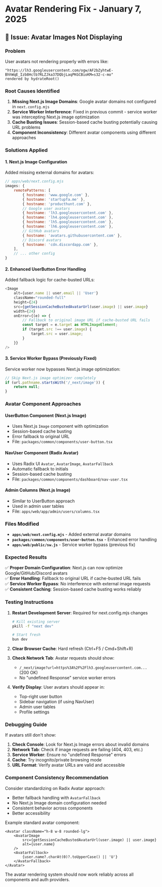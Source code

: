 # Avatar Rendering Fix - January 7, 2025

## 🐛 **Issue: Avatar Images Not Displaying**

### **Problem**
User avatars not rendering properly with errors like:
```
"https://lh3.googleusercontent.com/ogw/AF2bZyhtwE-BhhWqE_Izb8Hctb7RLZJka37DQbjLaqPKGCBioKM=s32-c-mo"
rendered by hydrateRoot()
```

### **Root Causes Identified**

1. **Missing Next.js Image Domains**: Google avatar domains not configured in `next.config.mjs`
2. **Service Worker Interference**: Fixed in previous commit - service worker was intercepting Next.js image optimization
3. **Cache Busting Issues**: Session-based cache busting potentially causing URL problems
4. **Component Inconsistency**: Different avatar components using different approaches

### **Solutions Applied**

#### 1. **Next.js Image Configuration**
Added missing external domains for avatars:
```javascript
// apps/web/next.config.mjs
images: {
    remotePatterns: [
        { hostname: 'www.google.com' },
        { hostname: 'startupfa.me' },
        { hostname: 'producthunt.com' },
        // Google user avatars
        { hostname: 'lh3.googleusercontent.com' },
        { hostname: 'lh4.googleusercontent.com' },
        { hostname: 'lh5.googleusercontent.com' },
        { hostname: 'lh6.googleusercontent.com' },
        // GitHub avatars
        { hostname: 'avatars.githubusercontent.com' },
        // Discord avatars  
        { hostname: 'cdn.discordapp.com' },
    ],
    // ... other config
}
```

#### 2. **Enhanced UserButton Error Handling**
Added fallback logic for cache-busted URLs:
```typescript
<Image
    alt={user.name || user.email || 'User'}
    className="rounded-full"
    height={24}
    src={getSessionCacheBustedAvatarUrl(user.image) || user.image}
    width={24}
    onError={(e) => {
        // Fallback to original image URL if cache-busted URL fails
        const target = e.target as HTMLImageElement;
        if (target.src !== user.image) {
            target.src = user.image;
        }
    }}
/>
```

#### 3. **Service Worker Bypass** (Previously Fixed)
Service worker now bypasses Next.js image optimization:
```javascript
// Skip Next.js image optimizer completely
if (url.pathname.startsWith('/_next/image')) {
    return null;
}
```

### **Avatar Component Approaches**

#### **UserButton Component** (Next.js Image)
- Uses Next.js `Image` component with optimization
- Session-based cache busting
- Error fallback to original URL
- File: `packages/common/components/user-button.tsx`

#### **NavUser Component** (Radix Avatar)
- Uses Radix UI `Avatar`, `AvatarImage`, `AvatarFallback`
- Automatic fallback to initials
- Session-based cache busting
- File: `packages/common/components/dashboard/nav-user.tsx`

#### **Admin Columns** (Next.js Image)
- Similar to UserButton approach
- Used in admin user tables
- File: `apps/web/app/admin/users/columns.tsx`

### **Files Modified**
- **`apps/web/next.config.mjs`** - Added external avatar domains
- **`packages/common/components/user-button.tsx`** - Enhanced error handling
- **`apps/web/public/sw.js`** - Service worker bypass (previous fix)

### **Expected Results**

✅ **Proper Domain Configuration**: Next.js can now optimize Google/GitHub/Discord avatars  
✅ **Error Handling**: Fallback to original URL if cache-busted URL fails  
✅ **Service Worker Bypass**: No interference with external image requests  
✅ **Consistent Caching**: Session-based cache busting works reliably  

### **Testing Instructions**

1. **Restart Development Server**: Required for next.config.mjs changes
   ```bash
   # Kill existing server
   pkill -f "next dev"
   
   # Start fresh
   bun dev
   ```

2. **Clear Browser Cache**: Hard refresh (Ctrl+F5 / Cmd+Shift+R)

3. **Check Network Tab**: Avatar requests should show:
   - `/_next/image?url=https%3A%2F%2Flh3.googleusercontent.com...` (200 OK)
   - No "undefined Response" service worker errors

4. **Verify Display**: User avatars should appear in:
   - Top-right user button
   - Sidebar navigation (if using NavUser)
   - Admin user tables
   - Profile settings

### **Debugging Guide**

If avatars still don't show:

1. **Check Console**: Look for Next.js Image errors about invalid domains
2. **Network Tab**: Check if image requests are failing (404, 403, etc.)
3. **Service Worker**: Ensure no "undefined Response" errors
4. **Cache**: Try incognito/private browsing mode
5. **URL Format**: Verify avatar URLs are valid and accessible

### **Component Consistency Recommendation**

Consider standardizing on Radix Avatar approach:
- Better fallback handling with `AvatarFallback`
- No Next.js Image domain configuration needed
- Consistent behavior across components
- Better accessibility

Example standard avatar component:
```tsx
<Avatar className="h-8 w-8 rounded-lg">
    <AvatarImage
        src={getSessionCacheBustedAvatarUrl(user.image) || user.image}
        alt={user.name}
    />
    <AvatarFallback>
        {user.name?.charAt(0)?.toUpperCase() || 'U'}
    </AvatarFallback>
</Avatar>
```

The avatar rendering system should now work reliably across all components and auth providers.
